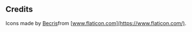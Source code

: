 ## Credits

Icons made by [Becris](https://www.flaticon.com/authors/becris)from [www.flaticon.com](https://www.flaticon.com/).